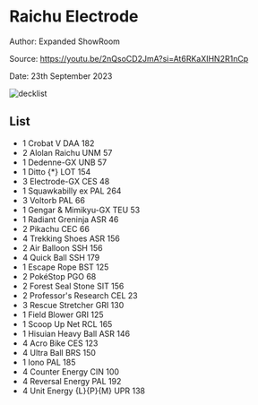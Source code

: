 # Raichu Electrode

Author: Expanded ShowRoom

Source: <https://youtu.be/2nQsoCD2JmA?si=At6RKaXIHN2R1nCp>

Date: 23th September 2023

![decklist](../../images/OBF)

## List

* 1 Crobat V DAA 182
* 2 Alolan Raichu UNM 57
* 1 Dedenne-GX UNB 57
* 1 Ditto {*} LOT 154
* 3 Electrode-GX CES 48
* 1 Squawkabilly ex PAL 264
* 3 Voltorb PAL 66
* 1 Gengar & Mimikyu-GX TEU 53
* 1 Radiant Greninja ASR 46
* 2 Pikachu CEC 66
* 4 Trekking Shoes ASR 156
* 2 Air Balloon SSH 156
* 4 Quick Ball SSH 179
* 1 Escape Rope BST 125
* 2 PokéStop PGO 68
* 2 Forest Seal Stone SIT 156
* 2 Professor's Research CEL 23
* 3 Rescue Stretcher GRI 130
* 1 Field Blower GRI 125
* 1 Scoop Up Net RCL 165
* 1 Hisuian Heavy Ball ASR 146
* 4 Acro Bike CES 123
* 4 Ultra Ball BRS 150
* 1 Iono PAL 185
* 4 Counter Energy CIN 100
* 4 Reversal Energy PAL 192
* 4 Unit Energy {L}{P}{M} UPR 138
